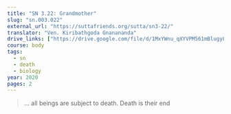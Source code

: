 ```yaml
---
title: "SN 3.22: Grandmother"
slug: "sn.003.022"
external_url: "https://suttafriends.org/sutta/sn3-22/"
translator: "Ven. Kiribathgoda Gnanananda"
drive_links: ["https://drive.google.com/file/d/1MxYWnu_qXYVPM561mBlugyLCB1NqtJh6/view?usp=drivesdk"]
course: body
tags:
  - sn
  - death
  - biology
year: 2020
pages: 2
---
```


> … all beings are subject to death. Death is their end
